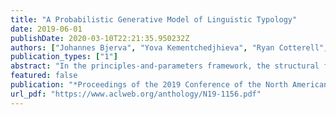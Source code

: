 ```yaml
---
title: "A Probabilistic Generative Model of Linguistic Typology"
date: 2019-06-01
publishDate: 2020-03-10T22:21:35.950232Z
authors: ["Johannes Bjerva", "Yova Kementchedjhieva", "Ryan Cotterell", "Isabelle Augenstein"]
publication_types: ["1"]
abstract: "In the principles-and-parameters framework, the structural features of languages depend on parameters that may be toggled on or off, with a single parameter often dictating the status of multiple features. The implied covariance between features inspires our probabilisation of this line of linguistic inquiry---we develop a generative model of language based on exponential-family matrix factorisation. By modelling all languages and features within the same architecture, we show how structural similarities between languages can be exploited to predict typological features with near-perfect accuracy, outperforming several baselines on the task of predicting held-out features. Furthermore, we show that language embeddings pre-trained on monolingual text allow for generalisation to unobserved languages. This finding has clear practical and also theoretical implications: the results confirm what linguists have hypothesised, i.e. that there are significant correlations between typological features and languages."
featured: false
publication: "*Proceedings of the 2019 Conference of the North American Chapter of the Association for Computational Linguistics: Human Language Technologies*"
url_pdf: "https://www.aclweb.org/anthology/N19-1156.pdf"
---
```



